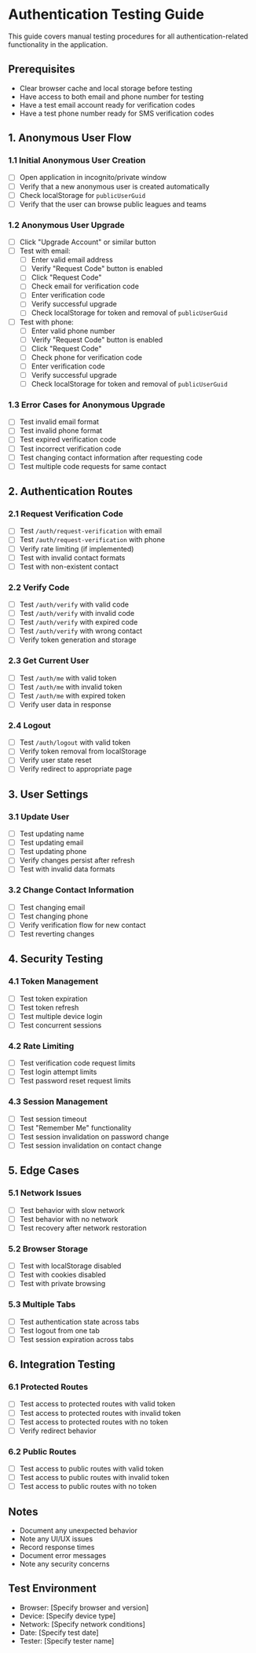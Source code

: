 # Authentication Testing Guide

This guide covers manual testing procedures for all authentication-related functionality in the application.

## Prerequisites

- Clear browser cache and local storage before testing
- Have access to both email and phone number for testing
- Have a test email account ready for verification codes
- Have a test phone number ready for SMS verification codes

## 1. Anonymous User Flow

### 1.1 Initial Anonymous User Creation

- [ ] Open application in incognito/private window
- [ ] Verify that a new anonymous user is created automatically
- [ ] Check localStorage for `publicUserGuid`
- [ ] Verify that the user can browse public leagues and teams

### 1.2 Anonymous User Upgrade

- [ ] Click "Upgrade Account" or similar button
- [ ] Test with email:
  - [ ] Enter valid email address
  - [ ] Verify "Request Code" button is enabled
  - [ ] Click "Request Code"
  - [ ] Check email for verification code
  - [ ] Enter verification code
  - [ ] Verify successful upgrade
  - [ ] Check localStorage for token and removal of `publicUserGuid`
- [ ] Test with phone:
  - [ ] Enter valid phone number
  - [ ] Verify "Request Code" button is enabled
  - [ ] Click "Request Code"
  - [ ] Check phone for verification code
  - [ ] Enter verification code
  - [ ] Verify successful upgrade
  - [ ] Check localStorage for token and removal of `publicUserGuid`

### 1.3 Error Cases for Anonymous Upgrade

- [ ] Test invalid email format
- [ ] Test invalid phone format
- [ ] Test expired verification code
- [ ] Test incorrect verification code
- [ ] Test changing contact information after requesting code
- [ ] Test multiple code requests for same contact

## 2. Authentication Routes

### 2.1 Request Verification Code

- [ ] Test `/auth/request-verification` with email
- [ ] Test `/auth/request-verification` with phone
- [ ] Verify rate limiting (if implemented)
- [ ] Test with invalid contact formats
- [ ] Test with non-existent contact

### 2.2 Verify Code

- [ ] Test `/auth/verify` with valid code
- [ ] Test `/auth/verify` with invalid code
- [ ] Test `/auth/verify` with expired code
- [ ] Test `/auth/verify` with wrong contact
- [ ] Verify token generation and storage

### 2.3 Get Current User

- [ ] Test `/auth/me` with valid token
- [ ] Test `/auth/me` with invalid token
- [ ] Test `/auth/me` with expired token
- [ ] Verify user data in response

### 2.4 Logout

- [ ] Test `/auth/logout` with valid token
- [ ] Verify token removal from localStorage
- [ ] Verify user state reset
- [ ] Verify redirect to appropriate page

## 3. User Settings

### 3.1 Update User

- [ ] Test updating name
- [ ] Test updating email
- [ ] Test updating phone
- [ ] Verify changes persist after refresh
- [ ] Test with invalid data formats

### 3.2 Change Contact Information

- [ ] Test changing email
- [ ] Test changing phone
- [ ] Verify verification flow for new contact
- [ ] Test reverting changes

## 4. Security Testing

### 4.1 Token Management

- [ ] Test token expiration
- [ ] Test token refresh
- [ ] Test multiple device login
- [ ] Test concurrent sessions

### 4.2 Rate Limiting

- [ ] Test verification code request limits
- [ ] Test login attempt limits
- [ ] Test password reset request limits

### 4.3 Session Management

- [ ] Test session timeout
- [ ] Test "Remember Me" functionality
- [ ] Test session invalidation on password change
- [ ] Test session invalidation on contact change

## 5. Edge Cases

### 5.1 Network Issues

- [ ] Test behavior with slow network
- [ ] Test behavior with no network
- [ ] Test recovery after network restoration

### 5.2 Browser Storage

- [ ] Test with localStorage disabled
- [ ] Test with cookies disabled
- [ ] Test with private browsing

### 5.3 Multiple Tabs

- [ ] Test authentication state across tabs
- [ ] Test logout from one tab
- [ ] Test session expiration across tabs

## 6. Integration Testing

### 6.1 Protected Routes

- [ ] Test access to protected routes with valid token
- [ ] Test access to protected routes with invalid token
- [ ] Test access to protected routes with no token
- [ ] Verify redirect behavior

### 6.2 Public Routes

- [ ] Test access to public routes with valid token
- [ ] Test access to public routes with invalid token
- [ ] Test access to public routes with no token

## Notes

- Document any unexpected behavior
- Note any UI/UX issues
- Record response times
- Document error messages
- Note any security concerns

## Test Environment

- Browser: [Specify browser and version]
- Device: [Specify device type]
- Network: [Specify network conditions]
- Date: [Specify test date]
- Tester: [Specify tester name]
